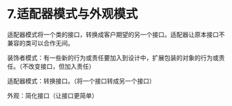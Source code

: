 # 7.适配器模式与外观模式

适配器模式将一个类的接口，转换成客户期望的另一个接口。适配器让原本接口不兼容的类可以合作无间。

装饰者模式：有一些新的行为或责任要加入到设计中，扩展包装的对象的行为或责任。（不改变接口，但加入责任）

适配器模式：转换接口。（将一个接口转成另一个接口）

外观：简化接口（让接口更简单）